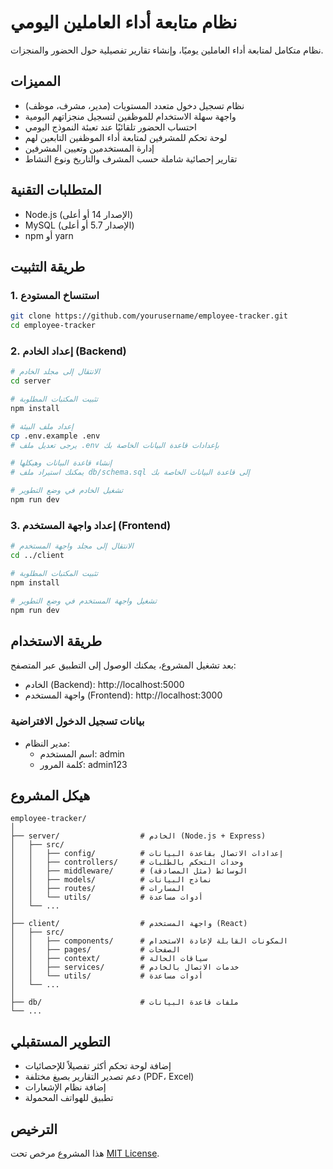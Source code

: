 # نظام متابعة أداء العاملين اليومي

نظام متكامل لمتابعة أداء العاملين يوميًا، وإنشاء تقارير تفصيلية حول الحضور والمنجزات.

## المميزات

- نظام تسجيل دخول متعدد المستويات (مدير، مشرف، موظف)
- واجهة سهلة الاستخدام للموظفين لتسجيل منجزاتهم اليومية
- احتساب الحضور تلقائيًا عند تعبئة النموذج اليومي
- لوحة تحكم للمشرفين لمتابعة أداء الموظفين التابعين لهم
- إدارة المستخدمين وتعيين المشرفين
- تقارير إحصائية شاملة حسب المشرف والتاريخ ونوع النشاط

## المتطلبات التقنية

- Node.js (الإصدار 14 أو أعلى)
- MySQL (الإصدار 5.7 أو أعلى)
- npm أو yarn

## طريقة التثبيت

### 1. استنساخ المستودع

```bash
git clone https://github.com/yourusername/employee-tracker.git
cd employee-tracker
```

### 2. إعداد الخادم (Backend)

```bash
# الانتقال إلى مجلد الخادم
cd server

# تثبيت المكتبات المطلوبة
npm install

# إعداد ملف البيئة
cp .env.example .env
# يرجى تعديل ملف .env بإعدادات قاعدة البيانات الخاصة بك

# إنشاء قاعدة البيانات وهيكلها
# يمكنك استيراد ملف db/schema.sql إلى قاعدة البيانات الخاصة بك

# تشغيل الخادم في وضع التطوير
npm run dev
```

### 3. إعداد واجهة المستخدم (Frontend)

```bash
# الانتقال إلى مجلد واجهة المستخدم
cd ../client

# تثبيت المكتبات المطلوبة
npm install

# تشغيل واجهة المستخدم في وضع التطوير
npm run dev
```

## طريقة الاستخدام

بعد تشغيل المشروع، يمكنك الوصول إلى التطبيق عبر المتصفح:

- الخادم (Backend): http://localhost:5000
- واجهة المستخدم (Frontend): http://localhost:3000

### بيانات تسجيل الدخول الافتراضية

- مدير النظام:
  - اسم المستخدم: admin
  - كلمة المرور: admin123

## هيكل المشروع

```
employee-tracker/
│
├── server/                  # الخادم (Node.js + Express)
│   ├── src/
│   │   ├── config/          # إعدادات الاتصال بقاعدة البيانات
│   │   ├── controllers/     # وحدات التحكم بالطلبات
│   │   ├── middleware/      # الوسائط (مثل المصادقة)
│   │   ├── models/          # نماذج البيانات
│   │   ├── routes/          # المسارات 
│   │   └── utils/           # أدوات مساعدة
│   └── ...
│
├── client/                  # واجهة المستخدم (React)
│   ├── src/
│   │   ├── components/      # المكونات القابلة لإعادة الاستخدام
│   │   ├── pages/           # الصفحات
│   │   ├── context/         # سياقات الحالة
│   │   ├── services/        # خدمات الاتصال بالخادم
│   │   └── utils/           # أدوات مساعدة
│   └── ...
│
├── db/                      # ملفات قاعدة البيانات
└── ...
```

## التطوير المستقبلي

- إضافة لوحة تحكم أكثر تفصيلاً للإحصائيات
- دعم تصدير التقارير بصيغ مختلفة (PDF، Excel)
- إضافة نظام الإشعارات
- تطبيق للهواتف المحمولة

## الترخيص

هذا المشروع مرخص تحت [MIT License](LICENSE). 